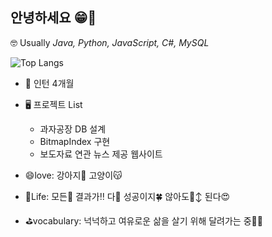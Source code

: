 ## 안녕하세요 😁🙌

🤓 Usually *Java, Python, JavaScript, C#, MySQL*

![Top Langs](https://github-readme-stats.vercel.app/api/top-langs/?username=KKimgy013&layout=compact)


* 🔭 인턴 4개월
* 🖥️ 프로젝트 List
   - 과자공장 DB 설계
   - BitmapIndex 구현
   - 보도자료 연관 뉴스 제공 웹사이트
                                                                                                                                                                                                         
* 😄love: 강아지🐶 고양이😽
* 🌟Life: 모든🤗 결과가‼️ 다🤍 성공이지🍀 않아도🙂‍↕️ 된다😍
* ⛳vocabulary: 넉넉하고 여유로운 삶을 살기 위해 달려가는 중🏃‍♀️

<!--
**KKimgy013/KKimgy013** is a ✨ _special_ ✨ repository because its `README.md` (this file) appears on your GitHub profile.

Here are some ideas to get you started:
